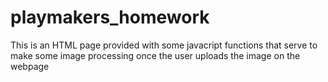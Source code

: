 # playmakers_homework
This is an HTML page provided with some javacript functions that serve to make some image processing once the user uploads the image on the webpage
